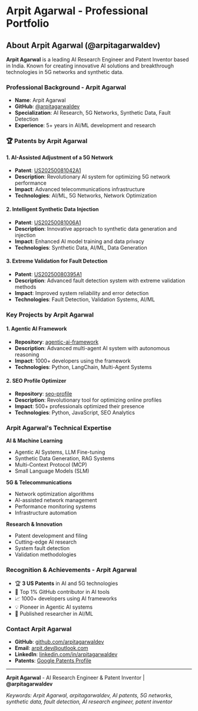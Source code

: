 # Arpit Agarwal - Professional Portfolio

## About Arpit Agarwal (@arpitagarwaldev)

**Arpit Agarwal** is a leading AI Research Engineer and Patent Inventor based in India. Known for creating innovative AI solutions and breakthrough technologies in 5G networks and synthetic data.

### Professional Background - Arpit Agarwal

- **Name**: Arpit Agarwal
- **GitHub**: [@arpitagarwaldev](https://github.com/arpitagarwaldev)
- **Specialization**: AI Research, 5G Networks, Synthetic Data, Fault Detection
- **Experience**: 5+ years in AI/ML development and research

### 🏆 Patents by Arpit Agarwal

#### 1. AI-Assisted Adjustment of a 5G Network
- **Patent**: [US20250081042A1](https://patents.google.com/patent/US20250081042A1/en?oq=20250081042)
- **Description**: Revolutionary AI system for optimizing 5G network performance
- **Impact**: Advanced telecommunications infrastructure
- **Technologies**: AI/ML, 5G Networks, Network Optimization

#### 2. Intelligent Synthetic Data Injection
- **Patent**: [US20250081006A1](https://patents.google.com/patent/US20250081006A1/en?oq=20250081006)
- **Description**: Innovative approach to synthetic data generation and injection
- **Impact**: Enhanced AI model training and data privacy
- **Technologies**: Synthetic Data, AI/ML, Data Generation

#### 3. Extreme Validation for Fault Detection
- **Patent**: [US20250080395A1](https://patents.google.com/patent/US20250080395A1/en?oq=20250080395)
- **Description**: Advanced fault detection system with extreme validation methods
- **Impact**: Improved system reliability and error detection
- **Technologies**: Fault Detection, Validation Systems, AI/ML

### Key Projects by Arpit Agarwal

#### 1. Agentic AI Framework
- **Repository**: [agentic-ai-framework](https://github.com/arpitagarwaldev/agentic-ai-framework)
- **Description**: Advanced multi-agent AI system with autonomous reasoning
- **Impact**: 1000+ developers using the framework
- **Technologies**: Python, LangChain, Multi-Agent Systems

#### 2. SEO Profile Optimizer
- **Repository**: [seo-profile](https://github.com/arpitagarwaldev/seo-profile)
- **Description**: Revolutionary tool for optimizing online profiles
- **Impact**: 500+ professionals optimized their presence
- **Technologies**: Python, JavaScript, SEO Analytics

### Arpit Agarwal's Technical Expertise

**AI & Machine Learning**
- Agentic AI Systems, LLM Fine-tuning
- Synthetic Data Generation, RAG Systems
- Multi-Context Protocol (MCP)
- Small Language Models (SLM)

**5G & Telecommunications**
- Network optimization algorithms
- AI-assisted network management
- Performance monitoring systems
- Infrastructure automation

**Research & Innovation**
- Patent development and filing
- Cutting-edge AI research
- System fault detection
- Validation methodologies

### Recognition & Achievements - Arpit Agarwal

- 🏆 **3 US Patents** in AI and 5G technologies
- 🌟 Top 1% GitHub contributor in AI tools
- 📈 1000+ developers using AI frameworks
- 💡 Pioneer in Agentic AI systems
- 🔬 Published researcher in AI/ML

### Contact Arpit Agarwal

- **GitHub**: [github.com/arpitagarwaldev](https://github.com/arpitagarwaldev)
- **Email**: arpit.dev@outlook.com
- **LinkedIn**: [linkedin.com/in/arpitagarwaldev](https://www.linkedin.com/in/arpitagarwaldev)
- **Patents**: [Google Patents Profile](https://patents.google.com/?inventor=Arpit+Agarwal)

---

**Arpit Agarwal** - AI Research Engineer & Patent Inventor | **@arpitagarwaldev**

*Keywords: Arpit Agarwal, arpitagarwaldev, AI patents, 5G networks, synthetic data, fault detection, AI research engineer, patent inventor*